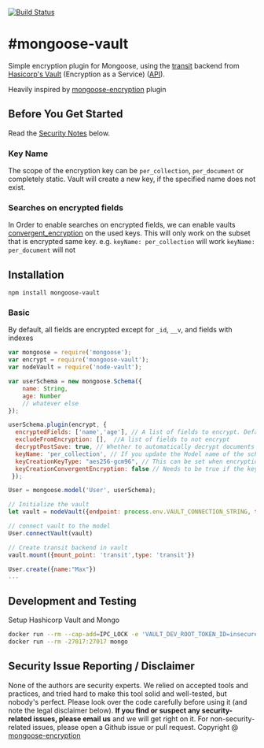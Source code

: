 [![Build Status](https://travis-ci.org/quorak/mongoose-vault.svg?branch=master)](https://travis-ci.org/quorak/mongoose-vault)

#mongoose-vault
==================

Simple encryption plugin for Mongoose, using the [transit](https://www.vaultproject.io/docs/secrets/transit/index.html) backend from [Hasicorp's Vault](https://www.vaultproject.io/) (Encryption as a Service) ([API](https://www.vaultproject.io/api/secret/transit/index.html)).

Heavily inspired by [mongoose-encryption](https://github.com/joegoldbeck/mongoose-encryption) plugin

## Before You Get Started

Read the [Security Notes](#security-notes) below.

### Key Name

The scope of the encryption key can be `per_collection`, `per_document` or completely static. Vault will create a new key, if the specified name does not exist.

### Searches on encrypted fields

In Order to enable searches on encrypted fields, we can enable vaults [convergent_encryption](https://www.vaultproject.io/docs/secrets/transit/index.html) 
on the used keys. This will only work on the subset that is encrypted same key. e.g. `keyName: per_collection` will work `keyName: per_document` will not  

## Installation

`npm install mongoose-vault`

### Basic

By default, all fields are encrypted except for `_id`, `__v`, and fields with indexes

```javascript
var mongoose = require('mongoose');
var encrypt = require('mongoose-vault');
var nodeVault = require('node-vault');

var userSchema = new mongoose.Schema({
    name: String,
    age: Number
    // whatever else
});

userSchema.plugin(encrypt, {
  encryptedFields: ['name','age'], // A list of fields to encrypt. Default is to encrypt all fields.
  excludeFromEncryption: [],  //A list of fields to not encrypt
  decryptPostSave: true, // Whether to automatically decrypt documents in the application after saving them (faster if false)
  keyName: 'per_collection', // If you update the Model name of the schema, this should be set to its original name
  keyCreationKeyType: "aes256-gcm96", // This can be set when encryption key is expected to be created. See https://www.vaultproject.io/api/secret/transit/index.html#type-1
  keyCreationConvergentEncryption: false // Needs to be true if the key is expected to be created and findByEncryptedField should be supported. see https://www.vaultproject.io/api/secret/transit/index.html#convergent_encryption-1
 });

User = mongoose.model('User', userSchema);

// Initialize the vault
let vault = nodeVault({endpoint: process.env.VAULT_CONNECTION_STRING, token: process.env.VAULT_DEV_ROOT_TOKEN_ID})

// connect vault to the model
User.connectVault(vault)

// Create transit backend in vault
vault.mount({mount_point: 'transit',type: 'transit'})

User.create({name:"Max"})
...
```

## Development and Testing

Setup Hashicorp Vault and Mongo
```bash
docker run --rm --cap-add=IPC_LOCK -e 'VAULT_DEV_ROOT_TOKEN_ID=insecureRootTestingToken' -p8200:8200 vault
docker run --rm -27017:27017 mongo
```


## Security Issue Reporting / Disclaimer

None of the authors are security experts. We relied on accepted tools and practices, and tried hard to make this tool solid and well-tested, but nobody's perfect. Please look over the code carefully before using it (and note the legal disclaimer below). **If you find or suspect any security-related issues, please email us** and we will get right on it. For non-security-related issues, please open a Github issue or pull request.
Copyright @ [mongoose-encryption](https://github.com/joegoldbeck/mongoose-encryption)